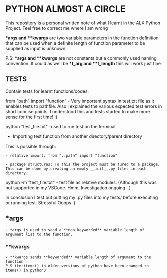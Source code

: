 # PYTHON ALMOST A CIRCLE

This repository is a personal written note of what I learnt in the ALX Python Project. Feel free to correct me where I am wrong

__*args and **kwargs__ are two variable parameters in the function definition that can be used when a definite length of function parameter to be supplied as input is unknown.

P.S: __*args and **kwargs__ are not constants but a commonly used naming convention. It could as well be __*f_arg and **f_length__ this will work just fine

## TESTS

Contain tests for learnt functions/codes.

from "path" import "function" - Very important syntax in test.txt file as it enables tests to pathfile. Also i explained the various expected test errors in short concise points. I understood this and tests started to make more sense for the first time! :)

python "test_file.txt" -used to run test on the terminal

* Importing test function from another directory/parent directory

This is possible through:

    - relative import: from "..path" import "function"

    - package structures: To this the project must be tured to a package. This can be done by creating an empty __init__.py files in each directory.

python -m "test_file.txt" - test file as relative modules. (Although this was not supported in my VSCode. Hmm, Investigation ongoing...)

In conclusion I test but putting my .py files into my tests/ before executing or running test. Stressful Ooops :(

## *args

    - *args is used to send a **non-keyworded** variable length of argument list to the function.

### **kwargs

    - **kwargs sends **keyworded** variable length of argument to the function
    P.S iteritems() in older versions of python have been changed to items() in python3